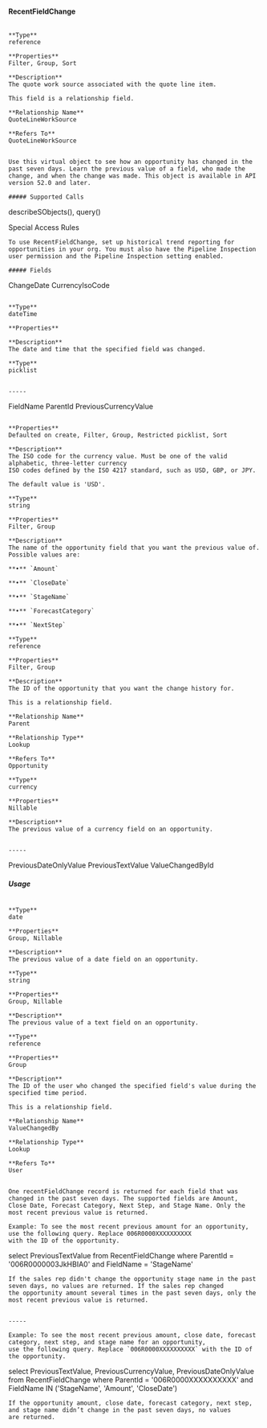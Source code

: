 #### RecentFieldChange

```

**Type**
reference

**Properties**
Filter, Group, Sort

**Description**
The quote work source associated with the quote line item.

This field is a relationship field.

**Relationship Name**
QuoteLineWorkSource

**Refers To**
QuoteLineWorkSource


Use this virtual object to see how an opportunity has changed in the past seven days. Learn the previous value of a field, who made the
change, and when the change was made. This object is available in API version 52.0 and later.

##### Supported Calls
```
describeSObjects(), query()

 Special Access Rules

```
To use RecentFieldChange, set up historical trend reporting for opportunities in your org. You must also have the Pipeline Inspection
user permission and the Pipeline Inspection setting enabled.

##### Fields

```
ChangeDate
CurrencyIsoCode

```

**Type**
dateTime

**Properties**

**Description**
The date and time that the specified field was changed.

**Type**
picklist


-----

```
FieldName
ParentId
PreviousCurrencyValue

```

**Properties**
Defaulted on create, Filter, Group, Restricted picklist, Sort

**Description**
The ISO code for the currency value. Must be one of the valid alphabetic, three-letter currency
ISO codes defined by the ISO 4217 standard, such as USD, GBP, or JPY.

The default value is 'USD'.

**Type**
string

**Properties**
Filter, Group

**Description**
The name of the opportunity field that you want the previous value of. Possible values are:

**•** `Amount`

**•** `CloseDate`

**•** `StageName`

**•** `ForecastCategory`

**•** `NextStep`

**Type**
reference

**Properties**
Filter, Group

**Description**
The ID of the opportunity that you want the change history for.

This is a relationship field.

**Relationship Name**
Parent

**Relationship Type**
Lookup

**Refers To**
Opportunity

**Type**
currency

**Properties**
Nillable

**Description**
The previous value of a currency field on an opportunity.


-----

```
PreviousDateOnlyValue
PreviousTextValue
ValueChangedById

##### Usage

```

**Type**
date

**Properties**
Group, Nillable

**Description**
The previous value of a date field on an opportunity.

**Type**
string

**Properties**
Group, Nillable

**Description**
The previous value of a text field on an opportunity.

**Type**
reference

**Properties**
Group

**Description**
The ID of the user who changed the specified field's value during the specified time period.

This is a relationship field.

**Relationship Name**
ValueChangedBy

**Relationship Type**
Lookup

**Refers To**
User


One recentFieldChange record is returned for each field that was changed in the past seven days. The supported fields are Amount,
Close Date, Forecast Category, Next Step, and Stage Name. Only the most recent previous value is returned.

Example: To see the most recent previous amount for an opportunity, use the following query. Replace 006R0000XXXXXXXXXX
with the ID of the opportunity.
```
   select PreviousTextValue from RecentFieldChange where ParentId = '006R0000003JkHBIA0'
   and FieldName = 'StageName'

```
If the sales rep didn't change the opportunity stage name in the past seven days, no values are returned. If the sales rep changed
the opportunity amount several times in the past seven days, only the most recent previous value is returned.


-----

Example: To see the most recent previous amount, close date, forecast category, next step, and stage name for an opportunity,
use the following query. Replace `006R0000XXXXXXXXXX` with the ID of the opportunity.
```
   select PreviousTextValue, PreviousCurrencyValue, PreviousDateOnlyValue from
   RecentFieldChange where ParentId = '006R0000XXXXXXXXXX' and FieldName IN ('StageName',
   'Amount', 'CloseDate')

```
If the opportunity amount, close date, forecast category, next step, and stage name didn’t change in the past seven days, no values
are returned.
